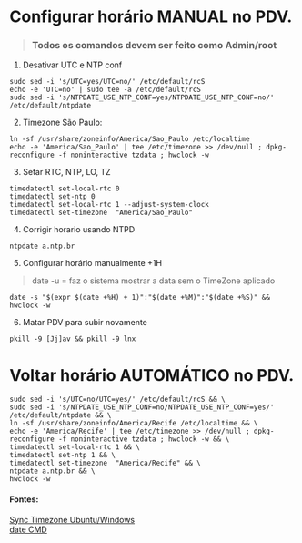 # Configurar horário MANUAL no PDV.  

> ### **Todos os comandos devem ser feito como Admin/root**
1) Desativar UTC e NTP conf  

```
sudo sed -i 's/UTC=yes/UTC=no/' /etc/default/rcS
echo -e 'UTC=no' | sudo tee -a /etc/default/rcS
sudo sed -i 's/NTPDATE_USE_NTP_CONF=yes/NTPDATE_USE_NTP_CONF=no/' /etc/default/ntpdate
```

2) Timezone São Paulo:  

```
ln -sf /usr/share/zoneinfo/America/Sao_Paulo /etc/localtime
echo -e 'America/Sao_Paulo' | tee /etc/timezone >> /dev/null ; dpkg-reconfigure -f noninteractive tzdata ; hwclock -w
```

3) Setar RTC, NTP, LO, TZ  

```
timedatectl set-local-rtc 0
timedatectl set-ntp 0
timedatectl set-local-rtc 1 --adjust-system-clock
timedatectl set-timezone  "America/Sao_Paulo"
```

4) Corrigir horario usando NTPD  

```
ntpdate a.ntp.br
```

5) Configurar horário manualmente +1H  
> date -u = faz o sistema mostrar a data sem o TimeZone aplicado  

```
date -s "$(expr $(date +%H) + 1)":"$(date +%M)":"$(date +%S)" && hwclock -w
```

6) Matar PDV para subir novamente  

```
pkill -9 [Jj]av && pkill -9 lnx
```
# Voltar horário AUTOMÁTICO no PDV.

```
sudo sed -i 's/UTC=no/UTC=yes/' /etc/default/rcS && \
sudo sed -i 's/NTPDATE_USE_NTP_CONF=no/NTPDATE_USE_NTP_CONF=yes/' /etc/default/ntpdate && \
ln -sf /usr/share/zoneinfo/America/Recife /etc/localtime && \
echo -e 'America/Recife' | tee /etc/timezone >> /dev/null ; dpkg-reconfigure -f noninteractive tzdata ; hwclock -w && \
timedatectl set-local-rtc 1 && \
timedatectl set-ntp 1 && \
timedatectl set-timezone  "America/Recife" && \
ntpdate a.ntp.br && \
hwclock -w
```

#### Fontes:  
[Sync Timezone Ubuntu/Windows](https://www.edivaldobrito.com.br/como-corrigir-diferencas-de-tempo-entre-o-ubuntu-e-o-windows-em-sistema-com-dual-boot/)  
[date CMD](https://paulosantanna.com/2017/03/01/configuracoes-de-data-e-hora-via-terminal-no-linux/)  
